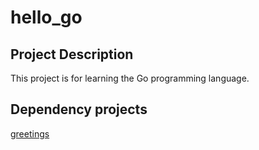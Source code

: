 # hello_go

## Project Description
This project is for learning the Go programming language.

## Dependency projects
[greetings](https://github.com/Sandwich2080/module_greetings)